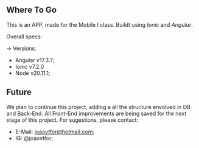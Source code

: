 ## Where To Go

This is an APP, made for the Mobile I class.
Buildt using _Ionic_ and  _Angular_.

Overall specs:

-> Versions:
* Angular v17.3.7;
* Ionic v7.2.0
* Node v20.11.1;

## Future

We plan to continue this project, adding a all the structure envolved in DB and Back-End.
All Front-End improvements are being saved for the next stage of this project.
For sugestions, please contact:

* E-Mail: joaovtfor@hotmail.com;
* IG: @joaovtfor;